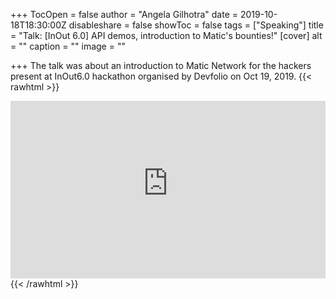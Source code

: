 +++
TocOpen = false
author = "Angela Gilhotra"
date = 2019-10-18T18:30:00Z
disableshare = false
showToc = false
tags = ["Speaking"]
title = "Talk: [InOut 6.0] API demos, introduction to Matic's bounties!"
[cover]
alt = ""
caption = ""
image = ""

+++
The talk was about an introduction to Matic Network for the hackers present at InOut6.0 hackathon organised by Devfolio on Oct 19, 2019.
{{< rawhtml >}}
<div style=position:relative;padding-bottom:56.25%;height:0;overflow:hidden>
    <iframe src="https://www.youtube-nocookie.com/embed/kGUM8XhN9Pk?start=763" style=position:absolute;top:0;left:0;width:100%;height:100%;border:0 frameborder="0" allow="accelerometer; autoplay; clipboard-write; encrypted-media; gyroscope; picture-in-picture" allowfullscreen></iframe>
</div>
{{< /rawhtml >}}

<!-- {{< youtube id="kGUM8XhN9Pk" >}} -->

